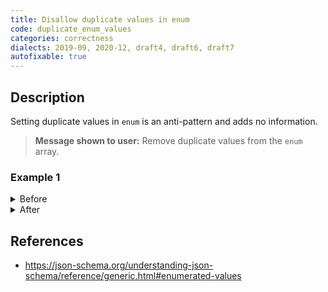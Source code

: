 ```yaml
---
title: Disallow duplicate values in enum
code: duplicate_enum_values
categories: correctness
dialects: 2019-09, 2020-12, draft4, draft6, draft7
autofixable: true
---
```


## Description
Setting duplicate values in `enum` is an anti-pattern and adds no information.

> **Message shown to user:**
> Remove duplicate values from the `enum` array.

### Example 1
<details><summary>Before</summary>

```json
{
  "enum": [
    "a",
    "b",
    "a"
  ]
}
```
</details>

<details><summary>After</summary>

```json
{
  "enum": [
    "a",
    "b"
  ]
}
```
</details>

## References
* <https://json-schema.org/understanding-json-schema/reference/generic.html#enumerated-values>
